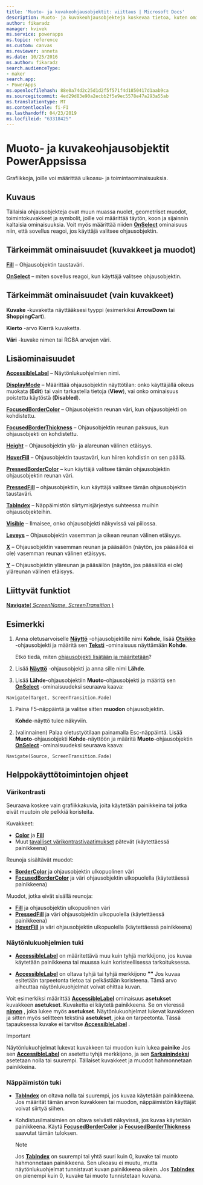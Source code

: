 ```yaml
---
title: 'Muoto- ja kuvakeohjausobjektit: viittaus | Microsoft Docs'
description: Muoto- ja kuvakeohjausobjekteja koskevaa tietoa, kuten ominaisuuksia ja esimerkkejä
author: fikaradz
manager: kvivek
ms.service: powerapps
ms.topic: reference
ms.custom: canvas
ms.reviewer: anneta
ms.date: 10/25/2016
ms.author: fikaradz
search.audienceType:
- maker
search.app:
- PowerApps
ms.openlocfilehash: 88e0a74d2c25d1d2f5f571f4d1850417d1aab9ca
ms.sourcegitcommit: 4ed29d83e90a2ecbb2f5e9ec5578e47a293a55ab
ms.translationtype: MT
ms.contentlocale: fi-FI
ms.lasthandoff: 04/23/2019
ms.locfileid: "63318425"
---
```

# <a name="shape-controls-and-icon-controls-in-powerapps"></a>Muoto- ja kuvakeohjausobjektit PowerAppsissa
Grafiikkoja, joille voi määrittää ulkoasu- ja toimintaominaisuuksia.

## <a name="description"></a>Kuvaus
Tällaisia ohjausobjekteja ovat muun muassa nuolet, geometriset muodot, toimintokuvakkeet ja symbolit, joille voi määrittää täytön, koon ja sijainnin kaltaisia ominaisuuksia. Voit myös määrittää niiden **[OnSelect](properties-core.md)** ominaisuus niin, että sovellus reagoi, jos käyttäjä valitsee ohjausobjektin.

## <a name="key-properties-icons-and-shapes"></a>Tärkeimmät ominaisuudet (kuvakkeet ja muodot)
**[Fill](properties-color-border.md)** – Ohjausobjektin taustaväri.

**[OnSelect](properties-core.md)**  – miten sovellus reagoi, kun käyttäjä valitsee ohjausobjektin.

## <a name="key-properties-icons-only"></a>Tärkeimmät ominaisuudet (vain kuvakkeet)

**Kuvake** -kuvaketta näyttääksesi tyyppi (esimerkiksi **ArrowDown** tai **ShoppingCart**). 

**Kierto** -arvo Kierrä kuvaketta. 

**Väri** -kuvake nimen tai RGBA arvojen väri.

## <a name="additional-properties"></a>Lisäominaisuudet
**[AccessibleLabel](properties-accessibility.md)** – Näytönlukuohjelmien nimi.

**[DisplayMode](properties-core.md)** – Määrittää ohjausobjektin näyttötilan: onko käyttäjällä oikeus muokata (**Edit**) tai vain tarkastella tietoja (**View**), vai onko ominaisuus poistettu käytöstä (**Disabled**).

**[FocusedBorderColor](properties-color-border.md)**  – Ohjausobjektin reunan väri, kun ohjausobjekti on kohdistettu.

**[FocusedBorderThickness](properties-color-border.md)** – Ohjausobjektin reunan paksuus, kun ohjausobjekti on kohdistettu.

**[Height](properties-size-location.md)** – Ohjausobjektin ylä- ja alareunan välinen etäisyys.

**[HoverFill](properties-color-border.md)**  – Ohjausobjektin taustaväri, kun hiiren kohdistin on sen päällä.

**[PressedBorderColor](properties-color-border.md)**  – kun käyttäjä valitsee tämän ohjausobjektin ohjausobjektin reunan väri.

**[PressedFill](properties-color-border.md)**  – ohjausobjektiin, kun käyttäjä valitsee tämän ohjausobjektin taustaväri.

**[TabIndex](properties-accessibility.md)** – Näppäimistön siirtymisjärjestys suhteessa muihin ohjausobjekteihin.

**[Visible](properties-core.md)** – Ilmaisee, onko ohjausobjekti näkyvissä vai piilossa.

**[Leveys](properties-size-location.md)** – Ohjausobjektin vasemman ja oikean reunan välinen etäisyys.

**[X](properties-size-location.md)** – Ohjausobjektin vasemman reunan ja pääsäilön (näytön, jos pääsäilöä ei ole) vasemman reunan välinen etäisyys.

**[Y](properties-size-location.md)** – Ohjausobjektin yläreunan ja pääsäilön (näytön, jos pääsäilöä ei ole) yläreunan välinen etäisyys.

## <a name="related-functions"></a>Liittyvät funktiot

[**Navigate**( *ScreenName*, *ScreenTransition* )](../functions/function-navigate.md)

## <a name="example"></a>Esimerkki

1. Anna oletusarvoiselle **[Näyttö](control-screen.md)** -ohjausobjektille nimi **Kohde**, lisää **[Otsikko](control-text-box.md)** -ohjausobjekti ja määritä sen **[Teksti](properties-core.md)** -ominaisuus näyttämään **Kohde**.

    Etkö tiedä, miten [ohjausobjekti lisätään ja määritetään](../add-configure-controls.md)?

1. Lisää **[Näyttö](control-screen.md)** -ohjausobjekti ja anna sille nimi **Lähde**.

1. Lisää **Lähde**-ohjausobjektiin **Muoto**-ohjausobjekti ja määritä sen **[OnSelect](properties-core.md)** -ominaisuudeksi seuraava kaava:

  `Navigate(Target, ScreenTransition.Fade)`
  
1. Paina F5-näppäintä ja valitse sitten **muodon** ohjausobjektin.

    **Kohde**-näyttö tulee näkyviin.

1. (valinnainen) Palaa oletustyötilaan painamalla Esc-näppäintä. Lisää **Muoto**-ohjausobjekti **Kohde**-näyttöön ja määritä **Muoto**-ohjausobjektin **[OnSelect](properties-core.md)** -ominaisuudeksi seuraava kaava:

  `Navigate(Source, ScreenTransition.Fade)`

## <a name="accessibility-guidelines"></a>Helppokäyttötoimintojen ohjeet

### <a name="color-contrast"></a>Värikontrasti

Seuraava koskee vain grafiikkakuvia, joita käytetään painikkeina tai jotka eivät muutoin ole pelkkiä koristeita.

Kuvakkeet:
- **[Color](properties-color-border.md)** ja **[Fill](properties-color-border.md)**
- Muut [tavalliset värikontrastivaatimukset](../accessible-apps-color.md) pätevät (käytettäessä painikkeena)

Reunoja sisältävät muodot:
- **[BorderColor](properties-color-border.md)** ja ohjausobjektin ulkopuolinen väri
- **[FocusedBorderColor](properties-color-border.md)** ja väri ohjausobjektin ulkopuolella (käytettäessä painikkeena)

Muodot, jotka eivät sisällä reunoja:
- **[Fill](properties-color-border.md)** ja ohjausobjektin ulkopuolinen väri
- **[PressedFill](properties-color-border.md)** ja väri ohjausobjektin ulkopuolella (käytettäessä painikkeena)
- **[HoverFill](properties-color-border.md)** ja väri ohjausobjektin ulkopuolella (käytettäessä painikkeena)

### <a name="screen-reader-support"></a>Näytönlukuohjelmien tuki
- **[AccessibleLabel](properties-accessibility.md)**  on määritettävä muu kuin tyhjä merkkijono, jos kuvaa käytetään painikkeena tai muussa kuin koristeellisessa tarkoituksessa.

- **[AccessibleLabel](properties-accessibility.md)**  on oltava tyhjä tai tyhjä merkkijono **””** Jos kuvaa esitetään tarpeetonta tietoa tai pelkästään koristeena. Tämä arvo aiheuttaa näytönlukuohjelmat voivat ohittaa kuvan.

Voit esimerkiksi määrittää **[AccessibleLabel](properties-accessibility.md)** ominaisuus **asetukset** kuvakkeen **asetukset**. Kuvaketta ei käytetä painikkeena. Se on vieressä **[nimen](control-text-box.md)** , joka lukee myös **asetukset**. Näytönlukuohjelmat lukevat kuvakkeen ja sitten myös selitteen tekstinä **asetukset**, joka on tarpeetonta. Tässä tapauksessa kuvake ei tarvitse  **[AccessibleLabel](properties-accessibility.md)** .

> [!IMPORTANT]
> Näytönlukuohjelmat lukevat kuvakkeen tai muodon kuin lukea **painike** Jos sen **[AccessibleLabel](properties-accessibility.md)** on asetettu tyhjä merkkijono, ja sen **[Sarkainindeksi ](properties-accessibility.md)** asetetaan nolla tai suurempi. Tällaiset kuvakkeet ja muodot hahmonnetaan painikkeina. 

### <a name="keyboard-support"></a>Näppäimistön tuki
- **[TabIndex](properties-accessibility.md)**  on oltava nolla tai suurempi, jos kuvaa käytetään painikkeena. Jos määrität tämän arvon kuvakkeen tai muodon, näppäimistön käyttäjät voivat siirtyä siihen.

- Kohdistusilmaisimien on oltava selvästi näkyvissä, jos kuvaa käytetään painikkeena. Käytä **[FocusedBorderColor](properties-color-border.md)** ja **[FocusedBorderThickness](properties-color-border.md)** saavutat tämän tuloksen.

    > [!NOTE]
    > Jos **[TabIndex](properties-accessibility.md)** on suurempi tai yhtä suuri kuin 0, kuvake tai muoto hahmonnetaan painikkeena. Sen ulkoasu ei muutu, mutta näytönlukuohjelmat tunnistavat kuvan painikkeena oikein. Jos **[TabIndex](properties-accessibility.md)** on pienempi kuin 0, kuvake tai muoto tunnistetaan kuvana.
